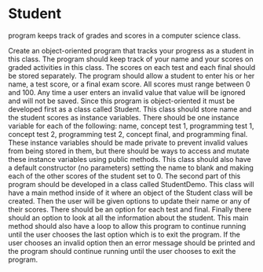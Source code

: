# Student
program keeps track of grades and scores in a computer science class.

Create an object-oriented program that tracks your progress as a student in this class. The
program should keep track of your name and your scores on graded activities in this class. The
scores on each test and each final should be stored separately. The program should allow a
student to enter his or her name, a test score, or a final exam score. All scores must range
between 0 and 100. Any time a user enters an invalid value that value will be ignored and will
not be saved.
Since this program is object-oriented it must be developed first as a class called Student. This
class should store name and the student scores as instance variables. There should be one
instance variable for each of the following: name, concept test 1, programming test 1, concept
test 2, programming test 2, concept final, and programming final. These instance variables
should be made private to prevent invalid values from being stored in them, but there should be
ways to access and mutate these instance variables using public methods. This class should also
have a default constructor (no parameters) setting the name to blank and making each of the
other scores of the student set to 0.
The second part of this program should be developed in a class called StudentDemo. This class
will have a main method inside of it where an object of the Student class will be created. Then
the user will be given options to update their name or any of their scores. There should be an
option for each test and final. Finally there should an option to look at all the information about
the student. This main method should also have a loop to allow this program to continue running
until the user chooses the last option which is to exit the program. If the user chooses an invalid
option then an error message should be printed and the program should continue running until
the user chooses to exit the program. 
